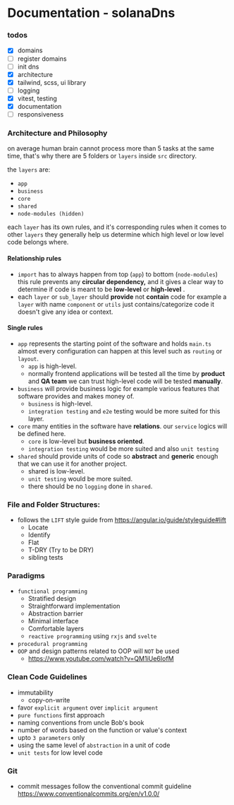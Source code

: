 # Documentation - solanaDns

### todos

- [x] domains
- [ ] register domains
- [ ] init dns
- [x] architecture
- [x] tailwind, scss, ui library
- [ ] logging
- [x] vitest, testing
- [x] documentation
- [ ] responsiveness

### Architecture and Philosophy

on average human brain cannot process more than 5 tasks at the same time, that's why there are 5 folders or `layers`
inside `src` directory.

the `layers` are:

- `app`
- `business`
- `core`
- `shared`
- `node-modules (hidden)`

each `layer` has its own rules, and it's corresponding rules when it comes to other `layers` they generally help us
determine which high level or low level code belongs where.

#### Relationship rules

- `import` has to always happen from top (`app`) to bottom (`node-modules`) this rule prevents any **circular
  dependency,** and it gives a clear way to determine if code is meant to be **low-level** or **high-level** .
- each `layer` or `sub_layer` should **provide** not **contain** code for example a `layer` with name `component`
  or `utils` just contains/categorize code it doesn't give any idea or context.

#### Single rules

- `app` represents the starting point of the software and holds `main.ts` almost every configuration can happen at this
  level such as `routing` or `layout`.
    - `app` is high-level.
    - normally frontend applications will be tested all the time by **product** and **QA team**  we can trust high-level
      code will be tested **manually**.
- `business` will provide business logic for example various features that software provides and makes money of.
    - `business` is high-level.
    - `integration testing` and `e2e` testing would be more suited for this layer.
- `core` many entities in the software have **relations**. our `service` logics will be defined here.
    - `core` is low-level but **business oriented**.
    - `integration testing` would be more suited and also `unit testing`
- `shared` should provide units of code so **abstract** and **generic** enough that we can use it for another project.
    - shared is low-level.
    - `unit testing` would be more suited.
    - there should be no `logging` done in `shared`.

### File and Folder Structures:

- follows the `LIFT` style guide from https://angular.io/guide/styleguide#lift
    - Locate
    - Identify
    - Flat
    - T-DRY (Try to be DRY)
    - sibling tests

### Paradigms

- `functional programming`
    - Stratified design
    - Straightforward implementation
    - Abstraction barrier
    - Minimal interface
    - Comfortable layers
    - `reactive programming` using `rxjs` and `svelte`
- `procedural programming`
- `OOP` and design patterns related to OOP will `NOT` be used
    - https://www.youtube.com/watch?v=QM1iUe6IofM

### Clean Code Guidelines

- immutability
    - copy-on-write
- favor `explicit argument` over `implicit argument`
- `pure functions` first approach
- naming conventions from uncle Bob's book
- number of words based on the function or value's context
- upto `3 parameters` only
- using the same level of `abstraction` in a unit of code
- `unit tests` for low level code

### Git

- commit messages follow the conventional commit guideline https://www.conventionalcommits.org/en/v1.0.0/
